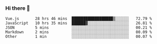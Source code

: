 ### Hi there 👋

<!--
**xin-code/Xin-code** is a ✨ _special_ ✨ repository because its `README.md` (this file) appears on your GitHub profile.

Here are some ideas to get you started:
<!--START_SECTION:waka-->
```text
Vue.js       28 hrs 46 mins  ██████████████████▒░░░░░░   72.79 % 
JavaScript   10 hrs 35 mins  ██████▓░░░░░░░░░░░░░░░░░░   26.81 % 
JSON         5 mins          ░░░░░░░░░░░░░░░░░░░░░░░░░   00.21 % 
Markdown     2 mins          ░░░░░░░░░░░░░░░░░░░░░░░░░   00.09 % 
Other        1 min           ░░░░░░░░░░░░░░░░░░░░░░░░░   00.07 % 
```
<!--END_SECTION:waka-->

